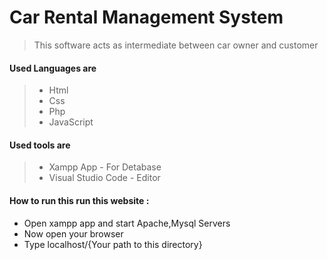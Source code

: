 # Car Rental Management System

> This  software acts as intermediate between car owner and customer


#### Used Languages are 
> * Html 
> * Css
> * Php
> * JavaScript

#### Used tools are 
> * Xampp App           - For Detabase
> * Visual Studio Code  - Editor

#### How to run this run this website :

* Open xampp app and start Apache,Mysql Servers
* Now open your browser 
* Type localhost/{Your path to this directory}
